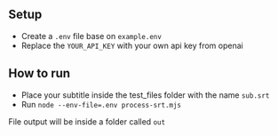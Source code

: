 ## Setup

- Create a `.env` file base on `example.env`
- Replace the `YOUR_API_KEY` with your own api key from openai

## How to run

- Place your subtitle inside the test_files folder with the name `sub.srt`
- Run `node --env-file=.env process-srt.mjs`

File output will be inside a folder called `out`

